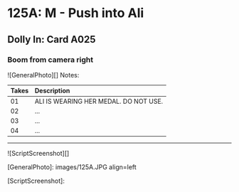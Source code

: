 # 125A: M - Push into Ali

## Dolly In: Card A025

### Boom from camera right

![GeneralPhoto][]
Notes: 

| Takes | Description |
|:---|:----|
| 01 | ALI IS WEARING HER MEDAL. DO NOT USE. |
| 02 | ... |
| 03 | ... |
| 04 | ... |

----

![ScriptScreenshot][]


[GeneralPhoto]:  images/125A.JPG align=left

[ScriptScreenshot]: 
